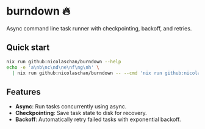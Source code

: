 # burndown 🔥

Async command line task runner with checkpointing, backoff, and retries.

## Quick start

```bash
nix run github:nicolaschan/burndown --help
echo -e 'a\nb\nc\nd\ne\nf\ng\nh' \
  | nix run github:nicolaschan/burndown -- --cmd 'nix run github:nicolaschan/burndown#flakysnail'
```

## Features
- **Async**: Run tasks concurrently using async.
- **Checkpointing**: Save task state to disk for recovery.
- **Backoff**: Automatically retry failed tasks with exponential backoff.

